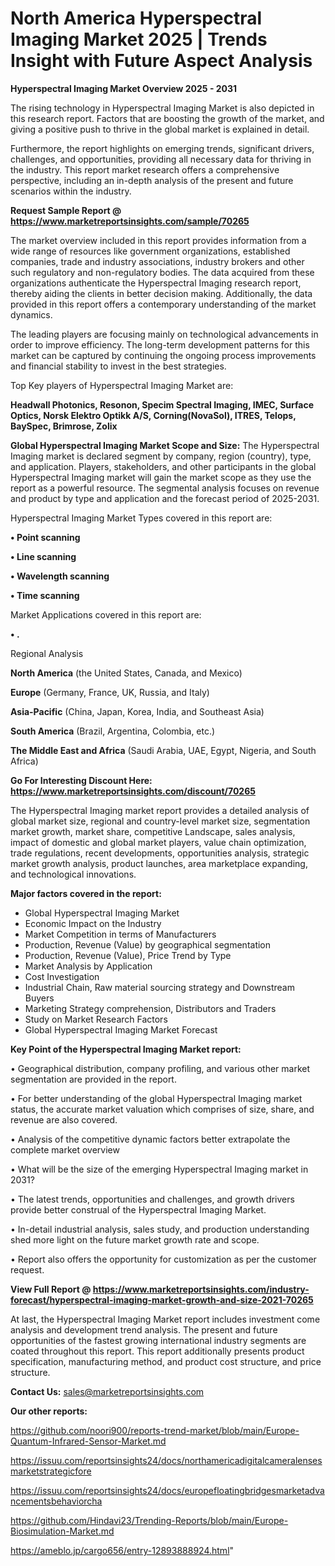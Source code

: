 # North America Hyperspectral Imaging Market 2025 | Trends Insight with Future Aspect Analysis

<Strong> Hyperspectral Imaging Market Overview 2025 - 2031</strong>

The rising technology in Hyperspectral Imaging Market is also depicted in this research report. Factors that are boosting the growth of the market, and giving a positive push to thrive in the global market is explained in detail.

Furthermore, the report highlights on emerging trends, significant drivers, challenges, and opportunities, providing all necessary data for thriving in the industry. This report market research offers a comprehensive perspective, including an in-depth analysis of the present and future scenarios within the industry.

<strong>Request Sample Report @ <a href=https://www.marketreportsinsights.com/sample/70265>https://www.marketreportsinsights.com/sample/70265</a></strong>

The market overview included in this report provides information from a wide range of resources like government organizations, established companies, trade and industry associations, industry brokers and other such regulatory and non-regulatory bodies. The data acquired from these organizations authenticate the Hyperspectral Imaging research report, thereby aiding the clients in better decision making. Additionally, the data provided in this report offers a contemporary understanding of the market dynamics.

The leading players are focusing mainly on technological advancements in order to improve efficiency. The long-term development patterns for this market can be captured by continuing the ongoing process improvements and financial stability to invest in the best strategies.

Top Key players of Hyperspectral Imaging Market are:

<strong>Headwall Photonics, Resonon, Specim Spectral Imaging, IMEC, Surface Optics, Norsk Elektro Optikk A/S, Corning(NovaSol), ITRES, Telops, BaySpec, Brimrose, Zolix</strong>

<strong><b>Global Hyperspectral Imaging Market Scope and Size:</b></strong>
The Hyperspectral Imaging market is declared segment by company, region (country), type, and application. Players, stakeholders, and other participants in the global Hyperspectral Imaging market will gain the market scope as they use the report as a powerful resource. The segmental analysis focuses on revenue and product by type and application and the forecast period of 2025-2031.

Hyperspectral Imaging Market Types covered in this report are:

<strong>• Point scanning

• Line scanning

• Wavelength scanning

• Time scanning</strong>

Market Applications covered in this report are:

<strong>• .</strong> 

Regional Analysis

<strong>North America</strong> (the United States, Canada, and Mexico)

<strong>Europe</strong> (Germany, France, UK, Russia, and Italy)

<strong>Asia-Pacific</strong> (China, Japan, Korea, India, and Southeast Asia)

<strong>South America</strong> (Brazil, Argentina, Colombia, etc.)

<strong>The Middle East and Africa</strong> (Saudi Arabia, UAE, Egypt, Nigeria, and South Africa)

<strong>Go For Interesting Discount Here: <a href=https://www.marketreportsinsights.com/discount/70265>https://www.marketreportsinsights.com/discount/70265</a></strong>

The Hyperspectral Imaging market report provides a detailed analysis of global market size, regional and country-level market size, segmentation market growth, market share, competitive Landscape, sales analysis, impact of domestic and global market players, value chain optimization, trade regulations, recent developments, opportunities analysis, strategic market growth analysis, product launches, area marketplace expanding, and technological innovations.

<strong><b>Major factors covered in the report:</b></strong>
<ul>
  <li>Global Hyperspectral Imaging Market </li>
  <li>Economic Impact on the Industry</li>
  <li>Market Competition in terms of Manufacturers</li>
  <li>Production, Revenue (Value) by geographical segmentation</li>
  <li>Production, Revenue (Value), Price Trend by Type</li>
  <li>Market Analysis by Application</li>
  <li>Cost Investigation</li>
  <li>Industrial Chain, Raw material sourcing strategy and Downstream Buyers</li>
  <li>Marketing Strategy comprehension, Distributors and Traders</li>
  <li>Study on Market Research Factors</li>
  <li>Global Hyperspectral Imaging Market Forecast</li>
</ul>

<strong><b>Key Point of the Hyperspectral Imaging Market report:</b></strong>

• Geographical distribution, company profiling, and various other market segmentation are provided in the report.

• For better understanding of the global Hyperspectral Imaging market status, the accurate market valuation which comprises of size, share, and revenue are also covered.

• Analysis of the competitive dynamic factors better extrapolate the complete market overview

• What will be the size of the emerging Hyperspectral Imaging market in 2031?

• The latest trends, opportunities and challenges, and growth drivers provide better construal of the Hyperspectral Imaging Market.

• In-detail industrial analysis, sales study, and production understanding shed more light on the future market growth rate and scope.

• Report also offers the opportunity for customization as per the customer request.

<strong><b>View Full Report @ <a href=https://www.marketreportsinsights.com/industry-forecast/hyperspectral-imaging-market-growth-and-size-2021-70265>https://www.marketreportsinsights.com/industry-forecast/hyperspectral-imaging-market-growth-and-size-2021-70265</a></b></strong>


At last, the Hyperspectral Imaging Market report includes investment come analysis and development trend analysis. The present and future opportunities of the fastest growing international industry segments are coated throughout this report. This report additionally presents product specification, manufacturing method, and product cost structure, and price structure.

<strong>Contact Us:</strong>
sales@marketreportsinsights.com

<strong>Our other reports:</strong>

<a href=https://github.com/noori900/reports-trend-market/blob/main/Europe-Quantum-Infrared-Sensor-Market.md>https://github.com/noori900/reports-trend-market/blob/main/Europe-Quantum-Infrared-Sensor-Market.md</a>

<a href=https://issuu.com/reportsinsights24/docs/northamericadigitalcameralensesmarketstrategicfore>https://issuu.com/reportsinsights24/docs/northamericadigitalcameralensesmarketstrategicfore</a>

<a href=https://issuu.com/reportsinsights24/docs/europefloatingbridgesmarketadvancementsbehaviorcha>https://issuu.com/reportsinsights24/docs/europefloatingbridgesmarketadvancementsbehaviorcha</a>

<a href=https://github.com/Hindavi23/Trending-Reports/blob/main/Europe-Biosimulation-Market.md>https://github.com/Hindavi23/Trending-Reports/blob/main/Europe-Biosimulation-Market.md</a>

<a href=https://ameblo.jp/cargo656/entry-12893888924.html>https://ameblo.jp/cargo656/entry-12893888924.html</a>"
